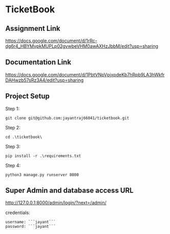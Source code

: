 TicketBook
======================
Assignment Link
---------------------
https://docs.google.com/document/d/1rRc-dg6r4_HBYMvpkMUPLp02gvwbeVHM0awAXHzJbbM/edit?usp=sharing

Documentation Link
---------------------
https://docs.google.com/document/d/1PbtVNpVpjxpdeKb7hRpb9LA3hWkfrDAHwzb57sRz3A4/edit?usp=sharing

Project Setup
---------------------

Step 1:
```
git clone git@github.com:jayantraj66041/ticketbook.git
```

Step 2:
```
cd .\ticketbook\
```

Step 3:
```
pip install -r .\requirements.txt
```

Step 4:
```
python3 manage.py runserver 8000
```

Super Admin and database access URL
-------------------------
http://127.0.0.1:8000/admin/login/?next=/admin/

credentials:
```
username: ```jayant```      
password: ```jayant```
```